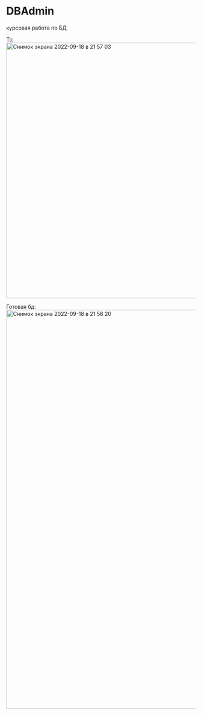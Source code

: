 # DBAdmin
курсовая работа по БД

Тз:
<img width="678" alt="Снимок экрана 2022-09-18 в 21 57 03" src="https://user-images.githubusercontent.com/75227915/190913536-9e2c523d-b39d-49d4-8223-d67e899c2e95.png">

Готовая бд:
<img width="1059" alt="Снимок экрана 2022-09-18 в 21 58 20" src="https://user-images.githubusercontent.com/75227915/190913599-0efd89ee-d7be-4c87-9ce8-4b8ccd899ba8.png">
